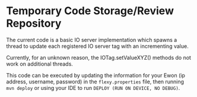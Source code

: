 # Temporary Code Storage/Review Repository

The current code is a basic IO server implementation which spawns a thread to update each
registered IO server tag with an incrementing value.

Currently, for an unknown reason, the IOTag.setValueXYZ() methods do not work on additional threads.

This code can be executed by updating the information for your Ewon (ip address, username, password)
in the `flexy.properties` file, then running `mvn deploy` or using your IDE to
run `DEPLOY (RUN ON DEVICE, NO DEBUG)`.
